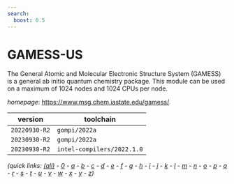 ```yaml
---
search:
  boost: 0.5
---
```

# GAMESS-US

The General Atomic and Molecular Electronic Structure System (GAMESS) is a general ab initio quantum chemistry package. This module can be used on a maximum of 1024 nodes and 1024 CPUs per node.

*homepage*: <https://www.msg.chem.iastate.edu/gamess/>

version | toolchain
--------|----------
``20220930-R2`` | ``gompi/2022a``
``20230930-R2`` | ``gompi/2022a``
``20230930-R2`` | ``intel-compilers/2022.1.0``


*(quick links: [(all)](../index.md) - [0](../0/index.md) - [a](../a/index.md) - [b](../b/index.md) - [c](../c/index.md) - [d](../d/index.md) - [e](../e/index.md) - [f](../f/index.md) - [g](../g/index.md) - [h](../h/index.md) - [i](../i/index.md) - [j](../j/index.md) - [k](../k/index.md) - [l](../l/index.md) - [m](../m/index.md) - [n](../n/index.md) - [o](../o/index.md) - [p](../p/index.md) - [q](../q/index.md) - [r](../r/index.md) - [s](../s/index.md) - [t](../t/index.md) - [u](../u/index.md) - [v](../v/index.md) - [w](../w/index.md) - [x](../x/index.md) - [y](../y/index.md) - [z](../z/index.md))*

